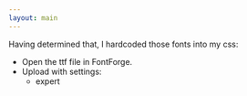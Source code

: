 ```yaml
---
layout: main
---
```


Having determined that, I hardcoded those fonts into my css:

- Open the ttf file in FontForge.
- Upload with settings:
  - expert

<script type="text/javascript">
  body.style.background='red'
  adjustMargins()
</script>
